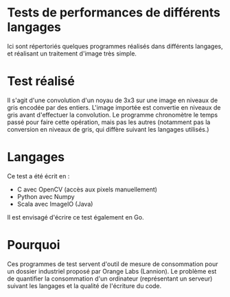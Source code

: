 # Tests de performances de différents langages

Ici sont répertoriés quelques programmes réalisés dans différents langages, et réalisant un traitement d'image très simple. 

# Test réalisé
Il s'agit d'une convolution d'un noyau de 3x3 sur une image en niveaux de gris encodée par des entiers. L'image importée est convertie en niveaux de gris avant d'effectuer la convolution. Le programme chronomètre le temps passé pour faire cette opération, mais pas les autres (notamment pas la conversion en niveaux de gris, qui diffère suivant les langages utilisés.)

# Langages
Ce test a été écrit en :
- C avec OpenCV (accès aux pixels manuellement)
- Python avec Numpy
- Scala avec ImageIO (Java)

Il est envisagé d'écrire ce test également en Go.

# Pourquoi

Ces programmes de test servent d'outil de mesure de consommation pour un dossier industriel proposé par Orange Labs (Lannion). Le problème est de quantifier la consommation d'un ordinateur (représentant un serveur) suivant les langages et la qualité de l'écriture du code.
